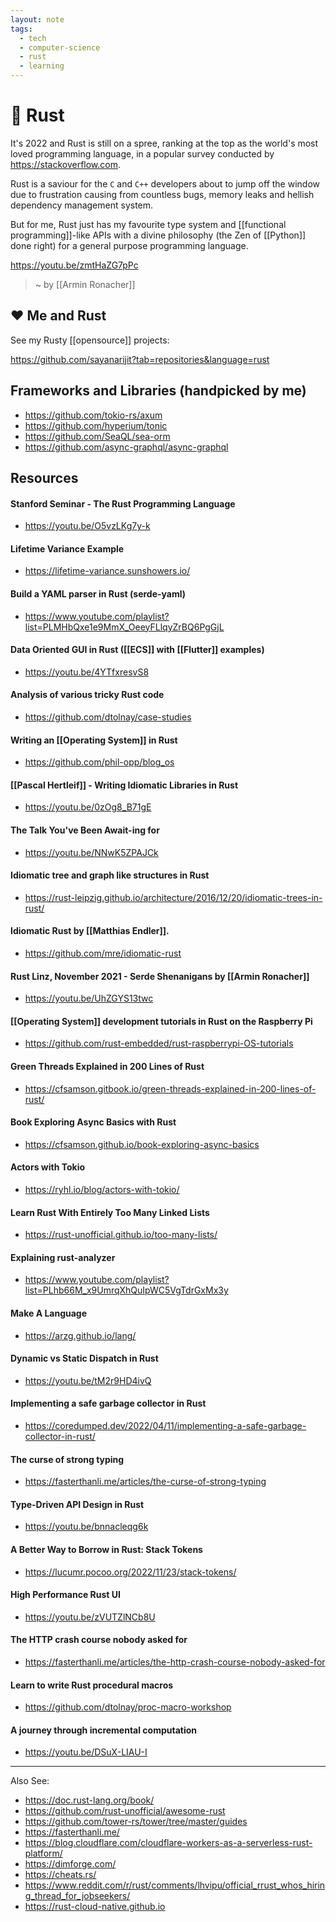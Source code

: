 ```yaml
---
layout: note
tags:
  - tech
  - computer-science
  - rust
  - learning
---
```


# 🦀 Rust

It's 2022 and Rust is still on a spree, ranking at the top as the world's most loved programming language, in a popular survey conducted by https://stackoverflow.com.

Rust is a saviour for the `C` and `C++` developers about to jump off the window due to frustration causing from countless bugs, memory leaks and hellish dependency management system.

But for me, Rust just has my favourite type system and [[functional programming]]-like APIs with a divine philosophy (the Zen of [[Python]] done right) for a general purpose programming language.

https://youtu.be/zmtHaZG7pPc

> ~ by [[Armin Ronacher]]

## ❤️ Me and Rust

See my Rusty [[opensource]] projects:

https://github.com/sayanarijit?tab=repositories&language=rust

## Frameworks and Libraries (handpicked by me)

- https://github.com/tokio-rs/axum
- https://github.com/hyperium/tonic
- https://github.com/SeaQL/sea-orm
- https://github.com/async-graphql/async-graphql

## Resources

#### Stanford Seminar - The Rust Programming Language

- https://youtu.be/O5vzLKg7y-k

#### Lifetime Variance Example

- https://lifetime-variance.sunshowers.io/

#### Build a YAML parser in Rust (serde-yaml)

- https://www.youtube.com/playlist?list=PLMHbQxe1e9MmX_OeeyFLlqyZrBQ6PgGjL

#### Data Oriented GUI in Rust ([[ECS]] with [[Flutter]] examples)

- https://youtu.be/4YTfxresvS8

#### Analysis of various tricky Rust code

- https://github.com/dtolnay/case-studies

#### Writing an [[Operating System]] in Rust

- https://github.com/phil-opp/blog_os

#### [[Pascal Hertleif]] - Writing Idiomatic Libraries in Rust

- https://youtu.be/0zOg8_B71gE

#### The Talk You've Been Await-ing for

- https://youtu.be/NNwK5ZPAJCk

#### Idiomatic tree and graph like structures in Rust

- https://rust-leipzig.github.io/architecture/2016/12/20/idiomatic-trees-in-rust/

#### Idiomatic Rust by [[Matthias Endler]].

- https://github.com/mre/idiomatic-rust

#### Rust Linz, November 2021 - Serde Shenanigans by [[Armin Ronacher]]

- https://youtu.be/UhZGYS13twc

#### [[Operating System]] development tutorials in Rust on the Raspberry Pi

- https://github.com/rust-embedded/rust-raspberrypi-OS-tutorials

#### Green Threads Explained in 200 Lines of Rust

- https://cfsamson.gitbook.io/green-threads-explained-in-200-lines-of-rust/

#### Book Exploring Async Basics with Rust

- https://cfsamson.github.io/book-exploring-async-basics

#### Actors with Tokio

- https://ryhl.io/blog/actors-with-tokio/

#### Learn Rust With Entirely Too Many Linked Lists

- https://rust-unofficial.github.io/too-many-lists/

#### Explaining rust-analyzer

- https://www.youtube.com/playlist?list=PLhb66M_x9UmrqXhQuIpWC5VgTdrGxMx3y

#### Make A Language

- https://arzg.github.io/lang/

#### Dynamic vs Static Dispatch in Rust

- https://youtu.be/tM2r9HD4ivQ

#### Implementing a safe garbage collector in Rust

- https://coredumped.dev/2022/04/11/implementing-a-safe-garbage-collector-in-rust/

#### The curse of strong typing

- https://fasterthanli.me/articles/the-curse-of-strong-typing

#### Type-Driven API Design in Rust

- https://youtu.be/bnnacleqg6k

#### A Better Way to Borrow in Rust: Stack Tokens

- https://lucumr.pocoo.org/2022/11/23/stack-tokens/

#### High Performance Rust UI

- https://youtu.be/zVUTZlNCb8U

#### The HTTP crash course nobody asked for

- https://fasterthanli.me/articles/the-http-crash-course-nobody-asked-for

#### Learn to write Rust procedural macros

- https://github.com/dtolnay/proc-macro-workshop

#### A journey through incremental computation

- https://youtu.be/DSuX-LIAU-I

---

Also See:

- https://doc.rust-lang.org/book/
- https://github.com/rust-unofficial/awesome-rust
- https://github.com/tower-rs/tower/tree/master/guides
- https://fasterthanli.me/
- https://blog.cloudflare.com/cloudflare-workers-as-a-serverless-rust-platform/
- https://dimforge.com/
- https://cheats.rs/
- https://www.reddit.com/r/rust/comments/lhvipu/official_rrust_whos_hiring_thread_for_jobseekers/
- https://rust-cloud-native.github.io
